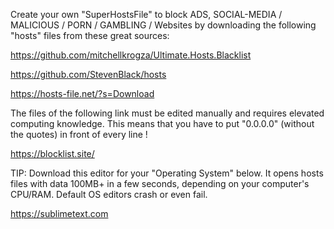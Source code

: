 Create your own "SuperHostsFile" to block ADS, SOCIAL-MEDIA / MALICIOUS / PORN / GAMBLING / Websites by downloading the following "hosts" files from these great sources:

https://github.com/mitchellkrogza/Ultimate.Hosts.Blacklist

https://github.com/StevenBlack/hosts

https://hosts-file.net/?s=Download

The files of the following link must be edited manually and requires elevated computing knowledge. This means that you have to put "0.0.0.0" (without the quotes) in front of every line !

https://blocklist.site/

TIP: Download this editor for your "Operating System" below. It opens hosts files with data 100MB+ in a few seconds, depending on your computer's CPU/RAM. Default OS editors crash or even fail.

https://sublimetext.com
